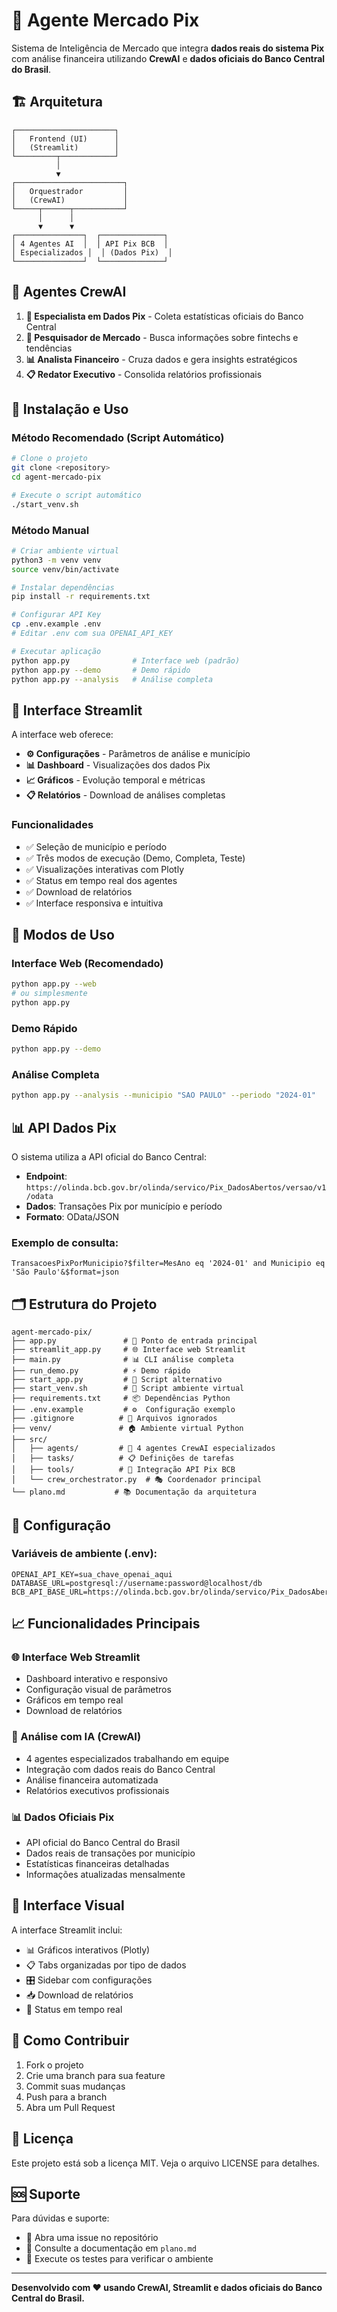 # 🏦 Agente Mercado Pix

Sistema de Inteligência de Mercado que integra **dados reais do sistema Pix** com análise financeira utilizando **CrewAI** e **dados oficiais do Banco Central do Brasil**.

## 🏗️ Arquitetura

```
┌──────────────────────┐
│   Frontend (UI)      │
│   (Streamlit)        │
└─────────┬────────────┘
          │
          ▼
┌────────────────────────┐
│   Orquestrador         │
│   (CrewAI)             │
└─────┬──────┬───────────┘
      │      │
      ▼      ▼
┌───────────────┐  ┌──────────────┐
│ 4 Agentes AI  │  │ API Pix BCB  │
│ Especializados │  │ (Dados Pix)  │
└───────────────┘  └──────────────┘
```

## 🤖 Agentes CrewAI

1. **🎯 Especialista em Dados Pix** - Coleta estatísticas oficiais do Banco Central
2. **📰 Pesquisador de Mercado** - Busca informações sobre fintechs e tendências
3. **📊 Analista Financeiro** - Cruza dados e gera insights estratégicos
4. **📋 Redator Executivo** - Consolida relatórios profissionais

## 🚀 Instalação e Uso

### Método Recomendado (Script Automático)
```bash
# Clone o projeto
git clone <repository>
cd agent-mercado-pix

# Execute o script automático
./start_venv.sh
```

### Método Manual
```bash
# Criar ambiente virtual
python3 -m venv venv
source venv/bin/activate

# Instalar dependências
pip install -r requirements.txt

# Configurar API Key
cp .env.example .env
# Editar .env com sua OPENAI_API_KEY

# Executar aplicação
python app.py              # Interface web (padrão)
python app.py --demo       # Demo rápido
python app.py --analysis   # Análise completa
```

## 📱 Interface Streamlit

A interface web oferece:

- **⚙️ Configurações** - Parâmetros de análise e município
- **📊 Dashboard** - Visualizações dos dados Pix
- **📈 Gráficos** - Evolução temporal e métricas
- **📋 Relatórios** - Download de análises completas

### Funcionalidades

- ✅ Seleção de município e período
- ✅ Três modos de execução (Demo, Completa, Teste)
- ✅ Visualizações interativas com Plotly
- ✅ Status em tempo real dos agentes
- ✅ Download de relatórios
- ✅ Interface responsiva e intuitiva

## 🎯 Modos de Uso

### Interface Web (Recomendado)
```bash
python app.py --web
# ou simplesmente
python app.py
```

### Demo Rápido
```bash
python app.py --demo
```

### Análise Completa
```bash
python app.py --analysis --municipio "SAO PAULO" --periodo "2024-01"
```

## 📊 API Dados Pix

O sistema utiliza a API oficial do Banco Central:
- **Endpoint**: `https://olinda.bcb.gov.br/olinda/servico/Pix_DadosAbertos/versao/v1/odata`
- **Dados**: Transações Pix por município e período
- **Formato**: OData/JSON

### Exemplo de consulta:
```
TransacoesPixPorMunicipio?$filter=MesAno eq '2024-01' and Municipio eq 'São Paulo'&$format=json
```

## 🗂️ Estrutura do Projeto

```
agent-mercado-pix/
├── app.py               # 🚀 Ponto de entrada principal
├── streamlit_app.py     # 🌐 Interface web Streamlit
├── main.py              # 📊 CLI análise completa
├── run_demo.py          # ⚡ Demo rápido
├── start_app.py         # 🔧 Script alternativo
├── start_venv.sh        # 🐍 Script ambiente virtual
├── requirements.txt     # 📦 Dependências Python
├── .env.example         # ⚙️  Configuração exemplo
├── .gitignore          # 🙈 Arquivos ignorados
├── venv/               # 🏠 Ambiente virtual Python
├── src/
│   ├── agents/         # 🤖 4 agentes CrewAI especializados
│   ├── tasks/          # 📋 Definições de tarefas
│   ├── tools/          # 🔌 Integração API Pix BCB
│   └── crew_orchestrator.py  # 🎭 Coordenador principal
└── plano.md           # 📚 Documentação da arquitetura
```

## 🔑 Configuração

### Variáveis de ambiente (.env):
```env
OPENAI_API_KEY=sua_chave_openai_aqui
DATABASE_URL=postgresql://username:password@localhost/db
BCB_API_BASE_URL=https://olinda.bcb.gov.br/olinda/servico/Pix_DadosAbertos/versao/v1/odata
```

## 📈 Funcionalidades Principais

### 🌐 Interface Web Streamlit
- Dashboard interativo e responsivo
- Configuração visual de parâmetros
- Gráficos em tempo real
- Download de relatórios

### 🤖 Análise com IA (CrewAI)
- 4 agentes especializados trabalhando em equipe
- Integração com dados reais do Banco Central
- Análise financeira automatizada
- Relatórios executivos profissionais

### 📊 Dados Oficiais Pix
- API oficial do Banco Central do Brasil
- Dados reais de transações por município
- Estatísticas financeiras detalhadas
- Informações atualizadas mensalmente

## 🎨 Interface Visual

A interface Streamlit inclui:
- 📊 Gráficos interativos (Plotly)
- 📋 Tabs organizadas por tipo de dados
- 🎛️ Sidebar com configurações
- 📥 Download de relatórios
- 🔄 Status em tempo real

## 🤝 Como Contribuir

1. Fork o projeto
2. Crie uma branch para sua feature
3. Commit suas mudanças
4. Push para a branch
5. Abra um Pull Request

## 📄 Licença

Este projeto está sob a licença MIT. Veja o arquivo LICENSE para detalhes.

## 🆘 Suporte

Para dúvidas e suporte:
- 📧 Abra uma issue no repositório
- 📖 Consulte a documentação em `plano.md`
- 🧪 Execute os testes para verificar o ambiente

---

**Desenvolvido com ❤️ usando CrewAI, Streamlit e dados oficiais do Banco Central do Brasil.**